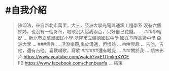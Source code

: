 #自我介紹
========
>陳印法，來自新北市萬里，大三，亞洲大學光電與通訊工程學系
>沒有六個姊姊，也沒有一個哥哥，唱歌沒人給我兩百，只好自己花錢。
...
###學經歷
...
>新北市立萬里國民小學
>基隆市立建德國民中學
>國立基隆高級中學
>亞洲大學
...
###個性
...
活潑樂觀,樂於溝通，但慢熱
...
###興趣
...
>吉他，吉他，還有吉他。喜歡唱歌，寫歌
>######還有睡覺
...
###關於我
...
>期末影片:<https://www.youtube.com/watch?v=EfTImkgXYCE>
>FB:<https://www.facebook.com/chenbearfa>
...
結束
